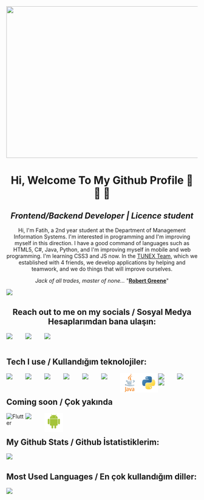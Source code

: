 <img src="https://media3.giphy.com/media/3oEdvbRHem1psqd7a0/giphy.gif?cid=ecf05e47w4bf85frjbpszcxmwkqnoip0eaqwe11nxqsoldxx&rid=giphy.gif&ct=g" width="850" height="400" >

<h1 align="center" dir="auto"><b> Hi, Welcome To My Github Profile 👋 👋 👋</b></h1>

<h2 align="center" dir="auto"><i>Frontend/Backend Developer | Licence student</i></h2>

<p align="center" dir="auto">
Hi, I'm Fatih, a 2nd year student at the Department of Management Information Systems. I'm interested in programming and I'm improving myself in this direction. I have a good command of languages such as HTML5, C#, Java, Python, and I'm improving myself in mobile and web programming. I'm learning CSS3 and JS now. In the <a href="https://www.tunexdigital.com" target="_blank">TUNEX Team</a>, which we established with 4 friends, we develop applications by helping and teamwork, and we do things that will improve ourselves.
</p>

<p align="center" dir="auto"><em> Jack of all trades, master of none... </em>"<b><ins>Robert Greene</ins></b>"</p>

![](https://komarev.com/ghpvc/?lamartune-github-lamartune)


<h2 align="center" dir="auto"><b>Reach out to me on my socials / Sosyal Medya Hesaplarımdan bana ulaşın:</b></h2>

[<img width="50" src="https://cdn-icons.flaticon.com/png/512/3938/premium/3938026.png?token=exp=1659680096~hmac=f336f56cb95fd7ad7541cb5a0916f0ac" align="left" dir="auto" />][Youtube]

[<img width="50" src="https://cdn-icons.flaticon.com/png/512/2504/premium/2504947.png?token=exp=1659680157~hmac=fbb69bd1c98c0f259c29ae6982061faa" align="left" dir="auto" />][Twitter]

[<img width="50" src="https://cdn-icons.flaticon.com/png/512/2504/premium/2504923.png?token=exp=1659680206~hmac=6e221e88e44521938c91711a79e572e7" align="left" dir="auto" />][LinkedIn]

<!--[<img width="50" src="https://cdn-icons-png.flaticon.com/512/1409/1409946.png" align="center" dir="auto" />][Instagram]-->

[youtube]:https://www.youtube.com/channel/UCL1zbUNW_z8f_qKCxrz4KYg
[twitter]:https://twitter.com/yaafatii
[linkedin]:https://www.linkedin.com/in/fatih-t%C3%BCn-51b050228/
<!--[instagram]:https://www.instagram.com/tunfatih/?hl=tr-->

<br></br>

<h2><b>Tech I use / Kullandığım teknolojiler:</b></h2>

<img align="left" src="https://raw.githubusercontent.com/danielcranney/readme-generator/main/public/icons/skills/html5-colored.svg" width="50">
<img align="left" src="https://raw.githubusercontent.com/danielcranney/readme-generator/main/public/icons/skills/css3-colored.svg" width="50">
<img align="left" src="https://raw.githubusercontent.com/danielcranney/readme-generator/main/public/icons/skills/javascript-colored.svg" width="50">
<img align="left" src="https://raw.githubusercontent.com/danielcranney/readme-generator/main/public/icons/skills/csharp-colored.svg" width="50">
<img align="left" src="https://raw.githubusercontent.com/danielcranney/readme-generator/main/public/icons/skills/mysql-colored.svg" width="50">
<img align="left" src="https://cdn-icons-png.flaticon.com/512/2772/2772128.png" width="50">
<img align="left" src="https://raw.githubusercontent.com/github/explore/5b3600551e122a3277c2c5368af2ad5725ffa9a1/topics/java/java.png" width="50">
<img align="left" src="https://raw.githubusercontent.com/github/explore/80688e429a7d4ef2fca1e82350fe8e3517d3494d/topics/python/python.png" width="50">
<img align="left" src="https://raw.githubusercontent.com/danielcranney/readme-generator/main/public/icons/skills/photoshop-colored.svg" width="50">
<img align="left" src="https://raw.githubusercontent.com/danielcranney/readme-generator/main/public/icons/skills/illustrator-colored.svg" width="50">
<img align="left" src="https://raw.githubusercontent.com/danielcranney/readme-generator/main/public/icons/skills/premierepro-colored.svg" width="50">

<br></br>

<h2><b> Coming soon / Çok yakında </b></h2>

<img align="left" src="https://raw.githubusercontent.com/danielcranney/readme-generator/main/public/icons/skills/flutter-colored.svg" width="50" title="Flutter">
<img align="left" src="https://camo.githubusercontent.com/76ae44a94388e048be2d8f5730d221c844f291162e6c5cdd632b1623a1b859f8/68747470733a2f2f7777772e766563746f726c6f676f2e7a6f6e652f6c6f676f732f6b6f746c696e6c616e672f6b6f746c696e6c616e672d69636f6e2e737667" width="50">
<img align="left" src="https://raw.githubusercontent.com/devicons/devicon/master/icons/android/android-original-wordmark.svg" width="50">

<br></br>

<h2><b> My Github Stats / Github İstatistiklerim: </b></h2>
<img src = "https://github-readme-stats.vercel.app/api?username=Lamartune&theme=radical&show_icons=true" width="850" >


<h2><b> Most Used Languages / En çok kullandığım diller: </b></h2>
<img src = "https://github-readme-stats.vercel.app/api/top-langs/?username=Lamartune&layout=compact" width="850">
